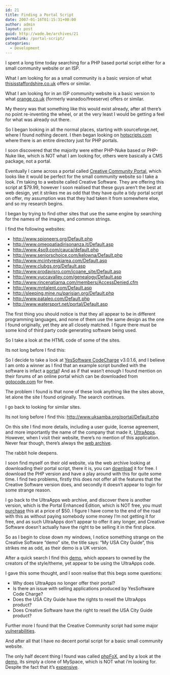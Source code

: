 ```yaml
---
id: 21
title: Finding a Portal Script
date: 2007-01-16T01:15:31+00:00
author: admin
layout: post
guid: http://wade.be/archives/21
permalink: /portal-script/
categories:
  - Development
---
```

<p class="lead">
  I spent a long time today searching for a PHP based portal script either for a small community website or an ISP.
</p>

What I am looking for as a small community is a basic version of what [thisisstaffordshire.co.uk](http://www.thisisstaffordshire.co.uk/) offers or similar.

What I am looking for in an ISP community website is a basic version to what [orange.co.uk](http://www.orange.co.uk/) (formerly wanadoo/freeserve) offers or similar.

My theory was that something like this would exist already, after all there&#8217;s no point re-inventing the wheel, or at the very least I would be getting a feel for what was already out there.

So I began looking in all the normal places, starting with sourceforge.net, where I found nothing decent. I then began looking on [hotscripts.com](http://www.hotscripts.com/PHP/Scripts_and_Programs/Portal_Systems/) where there is an entire directory just for PHP portals.

I soon discovered that the majority were either PHP-Nuke based or PHP-Nuke like, which is NOT what I am looking for, others were basically a CMS package, not a portal.

Eventually I came across a portal called [Creative Community Portal](http://www.hotscripts.com/Detailed/59321.html), which looks like it would be perfect for the small community website so I take a look. I&#8217;m taking to a website called Creative Software. They are offering this script at $79.99, however I soon realised that these guys aren&#8217;t the best at web design, yet it strikes me as odd that they have quite a tidy portal script on offer, my assumption was that they had taken it from somewhere else, and so my research begins.

I began by trying to find other sites that use the same engine by searching for the names of the images, and common strings.

I find the following websites:

  * http://www.spioneers.org/Default.php
  * http://www.omeopatiadirisonanza.it/Default.asp
  * http://www.4so9.com/cauca/default.php
  * http://www.seniorschoice.com/kelowna/Default.php
  * http://www.mcintyreskiarea.com/Default.asp
  * http://www.clubgs.org/Default.asp
  * http://www.prodavisro.com/icoane_site/Default.asp
  * http://www.yuccavalley.com/genealogy/Default.asp
  * http://www.rincenatiarna.com/members/AccessDenied.cfm
  * http://www.mntalent.com/Default.asp
  * http://sleeping.mine.nu/parisian.org/Default.php
  * http://www.pataleo.com/Default.php
  * http://www.watersport.net/portal/Default.asp

The first thing you should notice is that they all appear to be in different programming languages, and none of them use the same design as the one I found originally, yet they are all closely matched. I figure there must be some kind of third party code generating software being used.

So I take a look at the HTML code of some of the sites.

Its not long before I find this: 

<meta content="YesSoftware CodeCharge v.2.0.1 / Templates.ccp build 10/12/2001" name="GENERATOR" />


So I decide to take a look at [YesSoftware CodeCharge](http://www.yessoftware.com/) v3.0.1.6, and I believe I am onto a winner as I find that an example script bundled with the software is infact a [portal](http://examples.codecharge.com/Portal/Default.php)! And as if that wasn&#8217;t enough I found mention on their forums of an online portal which can be downloaded from [gotocode.com](http://web.archive.org/web/20111104095309/http://www.gotocode.com:80/apps.asp?app_id=11&) for free.

The problem I found is that none of these look anything like the sites above, let alone the site I found originally. The search continues.

I go back to looking for similar sites.

Its not long before I find this: http://www.uksamba.org/portal/Default.php

On this site I find more details, including a user guide, license agreement, and more importantly the name of the company that made it, [UltraApps](http://www.ultraapps.com/). However, when I visit their website, there&#8217;s no mention of this application. Never fear though, there&#8217;s always the [web archive](http://web.archive.org/web/*/http://www.ultraapps.com/).

The rabbit hole deepens.

I soon find myself on their old website, via the web archive looking at downloading their portal script, there it is, you can [download](http://web.archive.org/web/20050205204458/www.ultraapps.com/appdownload2.asp?app_id=16&) it for free. I download the PHP version and have a play around with this for quite some time. I find two problems, firstly this does not offer all the features that the Creative Software version does, and secondly it doesn&#8217;t appear to login for some strange reason.

I go back to the UltraApps web archive, and discover there is another version, which is the Portal Enhanced Edition, which is NOT free, you must [purchase](http://web.archive.org/web/20050205110729/www.ultraapps.com/appurchase.asp?app_id=16) this at a price of $50. I figure I have come to the end of the road with this as without paying somebody some money I&#8217;m not getting it for free, and as such UltraApps don&#8217;t appear to offer it any longer, and Creative Software doesn&#8217;t actually have the right to be selling it in the first place.

So as I begin to close down my windows, I notice something strange on the Creative Software &#8220;demo&#8221; site, the title says: &#8220;My USA City Guide&#8221;, this strikes me as odd, as their demo is a UK version.

After a quick search I find this [demo](http://web.archive.org/web/20100126215236/http://demo.myusacityguide.com:80/Default.php), which appears to owned by the creators of the style/theme, yet appear to be using the UltraApps code.

I gave this some thought, and I soon realise that this begs some questions:

  * Why does UltraApps no longer offer their portal?
  * Is there an issue with selling applications produced by YesSoftware Code Charge?
  * Does the USA City Guide have the rights to resell the UltraApps product?
  * Does Creative Software have the right to resell the USA City Guide product?

Further more I found that the Creative Community script had some major [vulnerabilities](http://osvdb.org/show/osvdb/25311).

And after all that I have no decent portal script for a basic small community website.

The only half decent thing I found was called [phpFoX](http://www.phpfox.com/), and by a look at the [demo](http://web.archive.org/web/20131213081407/http://demo.phpfox.com:80/), its simply a clone of MySpace, which is NOT what i&#8217;m looking for. Despite the fact that it&#8217;s [expensive](http://www.phpfox.com/konsort/pricing/).